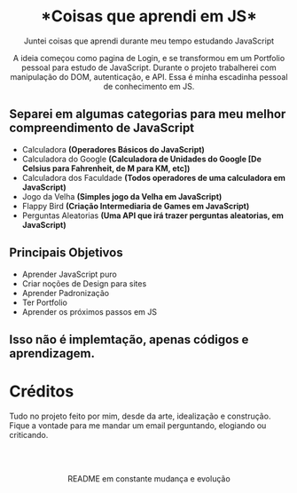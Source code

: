 <h1 align='center' font-weight='bold'>*Coisas que aprendi em JS*</h1>
<p align='center'>Juntei coisas que aprendi durante meu tempo estudando JavaScript</p>
<p align='center'>A ideia começou como pagina de Login, e se transformou em um Portfolio pessoal para estudo de JavaScript. Durante o projeto trabalherei com manipulação do DOM,  autenticação, e API. Essa é minha escadinha pessoal de conhecimento em JS.</p>


<h2 font-weight='bold'>Separei em algumas categorias para meu melhor compreendimento de JavaScript</h2>

   * Calculadora **(Operadores Básicos do JavaScript)**
   * Calculadora do Google **(Calculadora de Unidades do Google [De Celsius para Fahrenheit, de M para KM, etc])**
   * Calculadora dos Faculdade **(Todos operadores de uma calculadora em JavaScript)**
   * Jogo da Velha **(Simples jogo da Velha em JavaScript)**
   * Flappy Bird **(Criação Intermediaria de Games em JavaScript)**
   * Perguntas Aleatorias **(Uma API que irá trazer perguntas aleatorias, em JavaScript)**

<h2 font-weight='bold'>Principais Objetivos</h2>

   * Aprender JavaScript puro
   * Criar noções de Design para sites
   * Aprender Padronização
   * Ter Portfolio
   * Aprender os próximos passos em JS

<h2 font-weight='bold'>Isso não é implemtação, apenas códigos e aprendizagem.</h2>

<h1 font-weight='bold'>Créditos</h1>
<p>Tudo no projeto feito por mim, desde da arte, idealização e construção. Fique a vontade para me mandar um email perguntando, elogiando ou criticando.</p>

<br><br><footer align='center'>README em constante mudança e evolução</footer>
